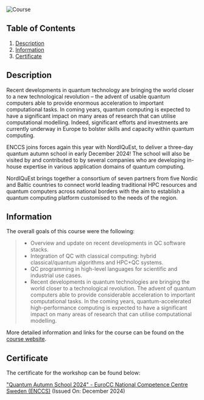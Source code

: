 ![Course](images/banner.png)

## Table of Contents
1. [Description](#description)
2. [Information](#information)
4. [Certificate](#certificate)

<a name="descripton"></a>
## Description

Recent developments in quantum technology are bringing the world closer to a new technological revolution – the advent of usable quantum computers able to provide enormous acceleration to important computational tasks. In coming years, quantum computing is expected to have a significant impact on many areas of research that can utilise computational modelling. Indeed, significant efforts and investments are currently underway in Europe to bolster skills and capacity within quantum computing.

ENCCS joins forces again this year with NordIQuEst, to deliver a three-day quantum autumn school in early December 2024! The school will also be visited by and contributed to by several companies who are developing in-house expertise in various application domains of quantum computing.

NordΙQuEst brings together a consortium of seven partners from five Nordic and Baltic countries to connect world leading traditional HPC resources and quantum computers across national borders with the aim to establish a quantum computing platform customised to the needs of the region.

<a name="information"></a>
## Information

The overall goals of this course were the following:
> - Overview and update on recent developments in QC software stacks.
> - Integration of QC with classical computing: hybrid classical/quantum algorithms and HPC+QC systems. 
> - QC programming in high-level languages for scientific and industrial use cases.
> - Recent developments in quantum technologies are bringing the world closer to a technological revolution. The advent of quantum computers able to provide considerable acceleration to important computational tasks. In the coming years, quantum-accelerated high-performance computing is expected to have a significant impact on many areas of research that can utilise computational modelling. 

More detailed information and links for the course can be found on the [course website](https://enccs.github.io/qas2024/).

<a name="certificate"></a>
## Certificate

The certificate for the workshop can be found below:

["Quantum Autumn School 2024" - EuroCC National Competence Centre Sweden (ENCCS)](https://github.com/HROlive/Quantum-Autumn-School-2024/blob/main/img/certificate.pdf) (Issued On: December 2024)
